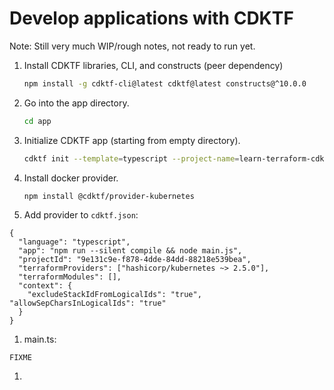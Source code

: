 # Develop applications with CDKTF

Note: Still very much WIP/rough notes, not ready to run yet.

1. Install CDKTF libraries, CLI, and constructs (peer dependency)

    ```sh
    npm install -g cdktf-cli@latest cdktf@latest constructs@^10.0.0
    ```

1. Go into the app directory.

    ```sh
    cd app
    ```

1. Initialize CDKTF app (starting from empty directory).

    ```sh
    cdktf init --template=typescript --project-name=learn-terraform-cdktf-applications --project-description="Learn how to develop CDKTF applications" --local
    ```

1. Install docker provider.

    ```sh
    npm install @cdktf/provider-kubernetes
    ```

1. Add provider to `cdktf.json`:

```
{
  "language": "typescript",
  "app": "npm run --silent compile && node main.js",
  "projectId": "9e131c9e-f878-4dde-84dd-88218e539bea",
  "terraformProviders": ["hashicorp/kubernetes ~> 2.5.0"],
  "terraformModules": [],
  "context": {
    "excludeStackIdFromLogicalIds": "true",
"allowSepCharsInLogicalIds": "true"
  }
}
```


<!-- Skip, or find a k8s example that works cleanly

1. Use CDKTF to convert from example in `docker_image.tf` from the [provider docs](https://registry.terraform.io/providers/kreuzwerker/docker/latest/docs/resources/image#build).

```
$ cat docker_image.tf | cdktf convert
/*Provider bindings are generated by running cdktf get.
See https://github.com/hashicorp/terraform-cdk/blob/main/docs/working-with-cdk-for-terraform/using-providers.md#importing-providers-and-modules for more details.*/
import * as docker from "./.gen/providers/docker";
new docker.Image(this, "zoo", {
  build: [
    {
      buildArg: [
        {
          foo: "zoo",
        },
      ],
      label: [
        {
          author: "zoo",
        },
      ],
      path: ".",
      tag: ["zoo:develop"],
    },
  ],
  name: "zoo",
});
``` -->

1. main.ts:

```
FIXME
```

1. 
